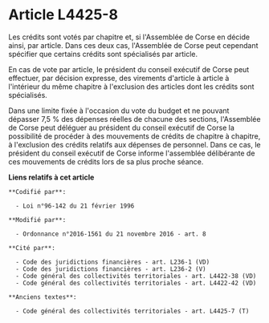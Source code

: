# Article L4425-8

Les crédits sont votés par chapitre et, si l'Assemblée de Corse en décide ainsi, par article. Dans ces deux cas, l'Assemblée
de Corse peut cependant spécifier que certains crédits sont spécialisés par article. 

En cas de vote par article, le président du conseil exécutif de Corse peut effectuer, par décision expresse, des virements
d'article à article à l'intérieur du même chapitre à l'exclusion des articles dont les crédits sont spécialisés. 

Dans une limite fixée à l'occasion du vote du budget et ne pouvant dépasser 7,5 % des dépenses réelles de chacune des
sections, l'Assemblée de Corse peut déléguer au président du conseil exécutif de Corse la possibilité de procéder à des
mouvements de crédits de chapitre à chapitre, à l'exclusion des crédits relatifs aux dépenses de personnel. Dans ce cas, le
président du conseil exécutif de Corse informe l'assemblée délibérante de ces mouvements de crédits lors de sa plus proche
séance.

**Liens relatifs à cet article**

	**Codifié par**:

	  - Loi n°96-142 du 21 février 1996

	**Modifié par**:

	  - Ordonnance n°2016-1561 du 21 novembre 2016 - art. 8

	**Cité par**:

	  - Code des juridictions financières - art. L236-1 (VD)
	  - Code des juridictions financières - art. L236-2 (V)
	  - Code général des collectivités territoriales - art. L4422-38 (VD)
	  - Code général des collectivités territoriales - art. L4422-42 (VD)

	**Anciens textes**:

	  - Code général des collectivités territoriales - art. L4425-7 (T)

